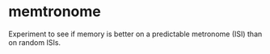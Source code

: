 # memtronome
Experiment to see if memory is better on a predictable metronome (ISI) than on random ISIs.
